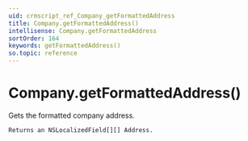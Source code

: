 ```yaml
---
uid: crmscript_ref_Company_getFormattedAddress
title: Company.getFormattedAddress()
intellisense: Company.getFormattedAddress
sortOrder: 164
keywords: getFormattedAddress()
so.topic: reference
---
```


# Company.getFormattedAddress()

Gets the formatted company address.

    Returns an NSLocalizedField[][] Address.

